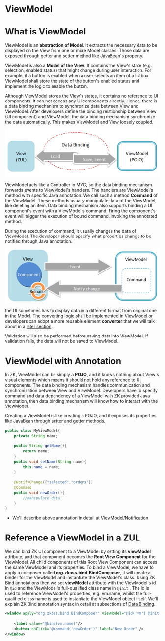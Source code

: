 # ViewModel

# What is ViewModel
ViewModel is an **abstraction of Model**. It extracts the necessary data to be displayed on the View from one or more Model classes. Those data are exposed through getter and setter method like JavaBean's property.

ViewModel is also a **Model of the View**. It contains the View's state (e.g. selection, enabled status) that might change during user interaction. For example, if a button is enabled when a user selects an item of a listbox. ViewModel shall store the state of the button's enabled status and implement the logic to enable the button.

Although ViewModel stores the View's states, it contains no reference to UI components. It can not access any UI components directly. Hence, there is a data binding mechanism to synchronize data between View and ViewModel. After developers define the binding relationship between View (UI component) and ViewModel, the data binding mechanism synchronize the data automatically. This makes ViewModel and View loosely coupled.

![MVVM Databinding Role](../images/Mvvm-databinding-role.png)

ViewModel acts like a Controller in MVC, so the data binding mechanism forwards events to ViewModel's handlers. The handlers are ViewModel's method with specific Java annotation. We call such a method **Command** of the ViewModel. These methods usually manipulate data of the ViewModel, like deleting an item. Data binding mechanism also supports binding a UI component's event with a ViewModel's command. Firing the component's event will trigger the execution of bound command, invoking the annotated method.

During the execution of command, it usually changes the data of ViewModel. The developer should specify what properties change to be notified through Java annotation.

![MVVM Event Command Reload](../images/Mvvm-event-command-reload.png)

the UI sometimes has to display data in a different format from original one in the Model. The converting logic shall be implemented in ViewModel or developers can adopt a more reusable element **converter** that we will talk about in a [later section](../data_binding/converter.html).

Validation will also be performed before saving data into ViewModel. If validation fails, the data will not be saved to ViewModel.

# ViewModel with Annotation
In ZK, ViewModel can be simply a **POJO**, and it knows nothing about View's visual elements which means it should not hold any reference to UI components. The data binding mechanism handles communication and synchronization between View and ViewModel. Developers have to specify command and data dependency of a ViewModel with ZK provided Java annotation, then data binding mechanism will know how to interact with the ViewModel.

Creating a ViewModel is like creating a POJO, and it exposes its properties like JavaBean through setter and getter methods.

```java
public class MyViewModel{
	private String name;

	public String getName(){
		return name;
	}
	public void setName(String name){
		this.name = name;
	}

	@NotifyChange({"selected","orders"})
	@Command
	public void newOrder(){
		//manipulate data
	}
}
```

* We'll describe above annotation in detail at [ViewModel/Notification](./notification.html)

# Reference a ViewModel in a ZUL
We can bind ZK UI component to a ViewModel by setting its **viewModel** attribute, and that component becomes the **Root View Component** for the ViewModel. All child components of this Root View Component can access the same ViewModel and its properties. To bind a ViewModel, we have to apply a composer called **org.zkoss.bind.BindComposer**, it will create a binder for the ViewModel and instantiate the ViewModel's class. Using ZK Bind annotations then we set **viewModel** attribute with the ViewModel's id in `@id` and the ViewModel's full-qualified class name in `@init` . The id is used to reference ViewModel's properties, e.g. vm.name, whilst the full-qualified class name is used to instantiate the ViewModel object itself. We'll explain ZK Bind annotation syntax in detail at subsections of [Data Binding](../data_binding/README.html).

```xml
<window apply="org.zkoss.bind.BindComposer" viewModel="@id('vm') @init('foo.MyViewModel')">

    <label value="@bind(vm.name)"/>
    <button onClick="@command('newOrder')" label="New Order" />
</window>
```
